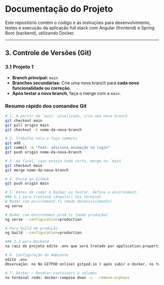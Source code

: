 # Documentação do Projeto

Este repositório contém o código e as instruções para desenvolvimento, testes e execução da aplicação full stack com Angular (frontend) e Spring Boot (backend), utilizando Docker.

---

## 3. Controle de Versões (Git)

### 3.1 Projeto 1

- **Branch principal:** `main`
- **Branches secundárias:** Crie uma nova branch para **cada nova funcionalidade ou correção**.
- **Após testar a nova branch**, faça o merge com a `main`.

### Resumo rápido dos comandos Git

```bash
# 1. A partir da `main` atualizada, crie uma nova branch
git checkout main
git pull origin main
git checkout -b nome-da-nova-branch

# 2. Trabalhe nela e faça commits
git add .
git commit -m "feat: adiciona animação no login"
git push origin nome-da-nova-branch

# 3. Ao final, caso esteja tudo certo, merge na `main`
git checkout main
git merge nome-da-nova-branch

# 4. Envie ao GitHub
git push origin main

# 5. Antes de rodar o Docker ou testar, defina o environment:
### 5.1 para Frontend (Angular) Via terminal
# Rodar com environment.ts (modo desenvolvimento)
ng serve

# Rodar com environment.prod.ts (modo produção)
ng serve --configuration=production

# Para build em produção
ng build --configuration=production

### 5.2 para Backend
na raiz do projeto edite .env que será tratado por application.properties

# 6. Configuração do Ambiente
edite .env
Observação: no No GITPOD online( gitpod.io ) após subir o docker, no terminal vá em ports e clique no cadeado para abrir as portas, caso contrário nada funciona

# 7. Docker – Resetar containers e volumes
no terminal rode: docker-compose down -v --remove-orphans

